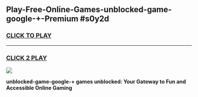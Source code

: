 
## Play-Free-Online-Games-unblocked-game-google-+-Premium #s0y2d
<h3>
<a href="https://premium.freeplayer.one?title=unblocked-game-google-+&ref=8M">CLICK TO PLAY</a></h3>
<hr>

<h3>
<a href="https://premium.freeplayer.one?title=unblocked-game-google-+&ref=8M">CLICK 2 PLAY</a>
  
</h3>

<a href="https://premium.freeplayer.one?title=unblocked-game-google-+&ref=8M"><img src="https://clearcache.store/games.png"></a>


**unblocked-game-google-+ games unblocked: Your Gateway to Fun and Accessible Online Gaming**
